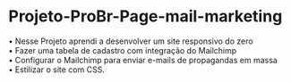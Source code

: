 # Projeto-ProBr-Page-mail-marketing

•	Nesse Projeto aprendi a desenvolver um site responsivo do zero 
<br>
•	Fazer uma tabela de cadastro com integração do Mailchimp
<br>
•	Configurar o Mailchimp para enviar e-mails de propagandas em massa
<br>
•	Estilizar o site com CSS.
